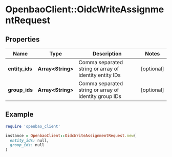 # OpenbaoClient::OidcWriteAssignmentRequest

## Properties

| Name | Type | Description | Notes |
| ---- | ---- | ----------- | ----- |
| **entity_ids** | **Array&lt;String&gt;** | Comma separated string or array of identity entity IDs | [optional] |
| **group_ids** | **Array&lt;String&gt;** | Comma separated string or array of identity group IDs | [optional] |

## Example

```ruby
require 'openbao_client'

instance = OpenbaoClient::OidcWriteAssignmentRequest.new(
  entity_ids: null,
  group_ids: null
)
```


